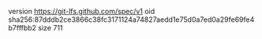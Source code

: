 version https://git-lfs.github.com/spec/v1
oid sha256:87dddb2ce3866c38fc3171124a74827aedd1e75d0a7ed0a29fe69fe4b7fffbb2
size 711

